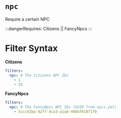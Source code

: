 # `npc`

Require a certain NPC

:::dangerRequires:
Citizens || FancyNpcs
:::

# Filter Syntax

**Citizens**
```yaml
filters:
  npc: # The Citizens NPC IDs
    - 1
    - 15
```

**FancyNpcs**
```yaml
filters:
  npc: # The FancyNpcs NPC IDs (UUID from npcs.yml)
    - 5ccc42ba-82ff-4ca3-a1a8-408bf8187170
```